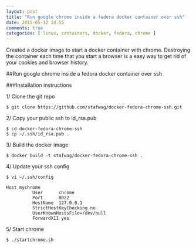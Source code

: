 ```yaml
---
layout: post
title: "Run google chrome inside a fedora docker container over ssh"
date: 2015-05-12 14:55
comments: true
categories: [ linux, containers, docker, fedora, chrome ] 
---
```


Created a docker image to start a docker container with chrome.
Destroying the container each time that you start a browser is a easy way to get rid of your cookies and browser history.

##Run google chrome inside a fedora docker container over ssh

###Installation instructions

1/ Clone the git repo

```
$ git clone https://github.com/stafwag/docker-fedora-chrome-ssh.git
```

2/ Copy your public ssh to id_rsa.pub

```
$ cd docker-fedora-chrome-ssh
$ cp ~/.ssh/id_rsa.pub .
```

3/ Build the docker image

```
$ docker build -t stafwag/docker-fedora-chrome-ssh .
```

4/ Update your ssh config

```
$ vi ~/.ssh/config
```

```
Host mychrome
          User      chrome
          Port      8022
          HostName  127.0.0.1
          StrictHostKeyChecking no
          UserKnownHostsFile=/dev/null
          ForwardX11 yes
```

5/ Start chrome

```
$ ./startchrome.sh
```


